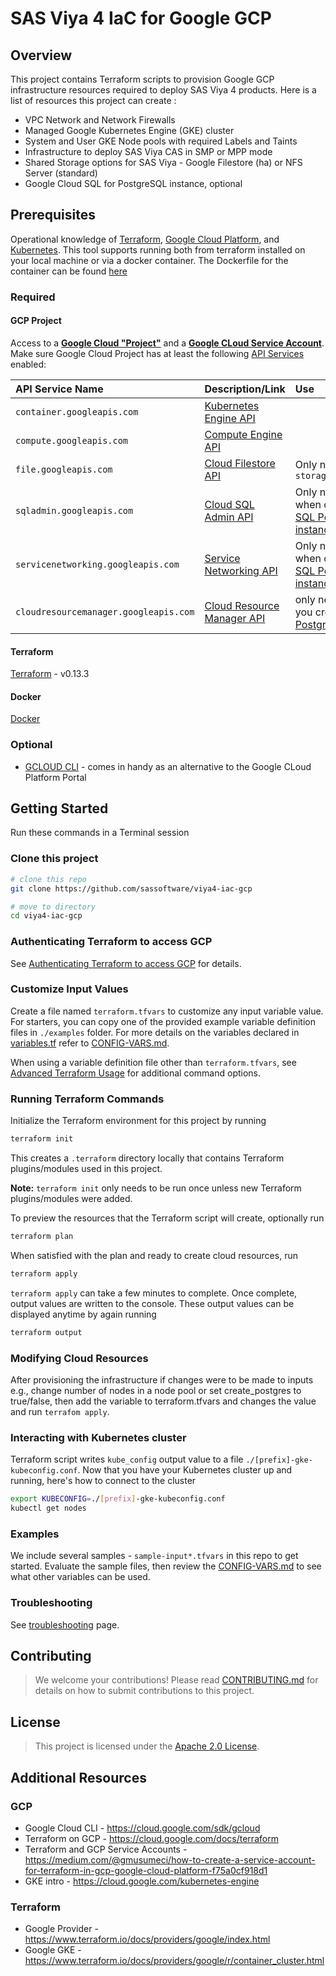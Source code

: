 # SAS Viya 4 IaC for Google GCP

## Overview

This project contains Terraform scripts to provision Google GCP infrastructure resources required to deploy SAS Viya 4 products. Here is a list of resources this project can create :

  - VPC Network and Network Firewalls
  - Managed Google Kubernetes Engine (GKE) cluster
  - System and User GKE Node pools with required Labels and Taints
  - Infrastructure to deploy SAS Viya CAS in SMP or MPP mode
  - Shared Storage options for SAS Viya -  Google Filestore (ha) or NFS Server (standard)
  - Google Cloud SQL for PostgreSQL instance, optional

## Prerequisites

Operational knowledge of [Terraform](https://www.terraform.io/intro/index.html), [Google Cloud Platform](https://https://cloud.google.com/), and [Kubernetes](https://kubernetes.io/docs/concepts/).
This tool supports running both from terraform installed on your local machine or via a docker container. The Dockerfile for the container can be found [here](Dockerfile)

### Required

#### GCP Project

Access to a [**Google Cloud "Project"**](https://cloud.google.com/resource-manager/docs/creating-managing-projects) and a [**Google CLoud Service Account**](./docs/user/TerraformGCPAuthentication.md).
Make sure Google Cloud Project has at least the following [API Services](https://cloud.google.com/apis/docs/getting-started#enabling_apis) enabled:

| API  Service Name | Description/Link | Use |
| :--- | :--- | :---  |
| `container.googleapis.com` | [Kubernetes Engine API](https://console.cloud.google.com/apis/library/container.googleapis.com) ||
| `compute.googleapis.com`| [Compute Engine API](https://console.cloud.google.com/apis/library/compute.googleapis.com) ||
| `file.googleapis.com` | [Cloud Filestore API](https://console.cloud.google.com/apis/library/file.googleapis.com) | Only needed for `storage_type="ha"` |
| `sqladmin.googleapis.com`| [Cloud SQL Admin API](https://console.cloud.google.com/apis/library/sqladmin.googleapis.com) | Only needed when creating an [SQL Postgres instance](../CONFIG-VARS.md#postgres)
| `servicenetworking.googleapis.com`| [Service Networking API](https://console.cloud.google.com/apis/library/servicenetworking.googleapis.com) | Only needed when creating an [SQL Postgres instance](../CONFIG-VARS.md#postgres)
| `cloudresourcemanager.googleapis.com`| [Cloud Resource Manager API](https://console.cloud.google.com/apis/library/cloudresourcemanager.googleapis.com) | only needed if you create an [SQL Postgres instance](../CONFIG-VARS.md#postgres) |

#### Terraform

[Terraform](https://www.terraform.io/downloads.html) - v0.13.3

#### Docker

[Docker](https://docs.docker.com/get-docker/)

### Optional

- [GCLOUD CLI](https://cloud.google.com/sdk/gcloud) - comes in handy as an alternative to the Google CLoud Platform Portal

## Getting Started

Run these commands in a Terminal session

### Clone this project

```bash
# clone this repo
git clone https://github.com/sassoftware/viya4-iac-gcp

# move to directory
cd viya4-iac-gcp
```

### Authenticating Terraform to access GCP

See [Authenticating Terraform to access GCP](./docs/user/TerraformGCPAuthentication.md) for details.

### Customize Input Values

Create a file named `terraform.tfvars` to customize any input variable value. For starters, you can copy one of the provided example variable definition files in `./examples` folder. For more details on the variables declared in [variables.tf](variables.tf) refer to [CONFIG-VARS.md](docs/CONFIG-VARS.md).

When using a variable definition file other than `terraform.tfvars`, see [Advanced Terraform Usage](docs/user/AdvancedTerraformUsage.md) for additional command options.

### Running Terraform Commands

Initialize the Terraform environment for this project by running 

```bash
terraform init
```

This creates a `.terraform` directory locally that contains Terraform plugins/modules used in this project.

**Note:** `terraform init` only needs to be run once unless new Terraform plugins/modules were added.

To preview the resources that the Terraform script will create, optionally run

```bash
terraform plan
```

When satisfied with the plan and ready to create cloud resources, run

```bash
terraform apply
```

`terraform apply` can take a few minutes to complete. Once complete, output values are written to the console. These output values can be displayed anytime by again running

```bash
terraform output
```

### Modifying Cloud Resources

After provisioning the infrastructure if changes were to be made to inputs e.g., change number of nodes in a node pool or set create_postgres to true/false, then add the variable to terraform.tfvars and changes the value and run `terrafom apply`.

### Interacting with Kubernetes cluster

Terraform script writes `kube_config` output value to a file `./[prefix]-gke-kubeconfig.conf`. Now that you have your Kubernetes cluster up and running, here's how to connect to the cluster

```bash
export KUBECONFIG=./[prefix]-gke-kubeconfig.conf
kubectl get nodes
```

### Examples

We include several samples - `sample-input*.tfvars` in this repo to get started. Evaluate the sample files, then review the [CONFIG-VARS.md](docs/CONFIG-VARS.md) to see what other variables can be used.

### Troubleshooting

See [troubleshooting](./docs/Troubleshooting.md) page.

## Contributing

> We welcome your contributions! Please read [CONTRIBUTING.md](CONTRIBUTING.md) for details on how to submit contributions to this project. 

## License

> This project is licensed under the [Apache 2.0 License](LICENSE).

## Additional Resources

### GCP

- Google Cloud CLI - https://cloud.google.com/sdk/gcloud
- Terraform on GCP - https://cloud.google.com/docs/terraform
- Terraform and GCP Service Accounts - https://medium.com/@gmusumeci/how-to-create-a-service-account-for-terraform-in-gcp-google-cloud-platform-f75a0cf918d1
- GKE intro - https://cloud.google.com/kubernetes-engine

### Terraform 

- Google Provider - https://www.terraform.io/docs/providers/google/index.html
- Google GKE - https://www.terraform.io/docs/providers/google/r/container_cluster.html
